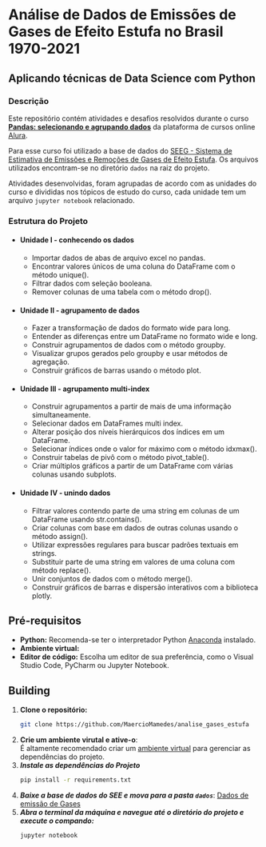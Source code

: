 # Análise de Dados de Emissões de Gases de Efeito Estufa no Brasil 1970-2021
## Aplicando técnicas de Data Science com Python

### Descrição

Este repositório contém atividades e desafios resolvidos durante o curso [**Pandas: selecionando e agrupando dados**](https://cursos.alura.com.br/course/pandas-selecao-agrupamento-dados) da plataforma de cursos online [Alura](https://www.alura.com.br/).

Para esse curso foi utilizado a base de dados  do [SEEG - Sistema de Estimativa de Emissões e Remoções de Gases de Efeito Estufa](https://seeg.eco.br/). Os arquivos utilizados encontram-se no diretório `dados` na raiz do projeto.

Atividades desenvolvidas, foram agrupadas de acordo com as unidades do curso e divididas nos tópicos de estudo do curso, cada unidade tem um arquivo `jupyter notebook` relacionado.

### Estrutura do Projeto

* #### Unidade I - conhecendo os dados
    - Importar dados de abas de arquivo excel no pandas.
    - Encontrar valores únicos de uma coluna do DataFrame com o método unique().
    - Filtrar dados com seleção booleana.
    - Remover colunas de uma tabela com o método drop().
* #### Unidade II - agrupamento de dados
    - Fazer a transformação de dados do formato wide para long.
    - Entender as diferenças entre um DataFrame no formato wide e long.
    - Construir agrupamentos de dados com o método groupby.
    - Visualizar grupos gerados pelo groupby e usar métodos de agregação.
    - Construir gráficos de barras usando o método plot.
* #### Unidade III - agrupamento multi-index
    - Construir agrupamentos a partir de mais de uma informação simultaneamente.
    - Selecionar dados em DataFrames multi index.
    - Alterar posição dos níveis hierárquicos dos índices em um DataFrame.
    - Selecionar índices onde o valor for máximo com o método idxmax().
    - Construir tabelas de pivô com o método pivot_table().
    - Criar múltiplos gráficos a partir de um DataFrame com várias colunas usando subplots.
* #### Unidade IV - unindo dados
    - Filtrar valores contendo parte de uma string em colunas de um DataFrame usando str.contains().
    - Criar colunas com base em dados de outras colunas usando o método assign().
    - Utilizar expressões regulares para buscar padrões textuais em strings.
    - Substituir parte de uma string em valores de uma coluna com método replace().
    - Unir conjuntos de dados com o método merge().
    - Construir gráficos de barras e dispersão interativos com a biblioteca plotly.

## Pré-requisitos

* **Python:** Recomenda-se ter o interpretador Python  [Anaconda](https://www.anaconda.com/) instalado.
* **Ambiente virtual:**
* **Editor de código:** Escolha um editor de sua preferência, como o Visual Studio Code, PyCharm ou Jupyter Notebook.

## Building

1. **Clone o repositório:**
   ```bash
   git clone https://github.com/MaercioMamedes/analise_gases_estufa
2. **Crie um ambiente virutal e ative-o**:  
    É altamente recomendado criar um [ambiente virtual](https://www.alura.com.br/artigos/ambientes-virtuais-em-python) para gerenciar as dependências do projeto.
3. ***Instale as dependências do Projeto***
    ```bash
    pip install -r requirements.txt
4. ***Baixe a base de dados do SEE e mova para a pasta `dados`***:
    [Dados de emissão de Gases](https://cdn3.gnarususercontent.com.br/2927-pandas-selecao-agrupamento-dados/1-SEEG10_GERAL-BR_UF_2022.10.27-FINAL-SITE.xlsx)
5. ***Abra o terminal da máquina e navegue até o diretório do projeto e execute o compando:***
    ```bash
    jupyter notebook